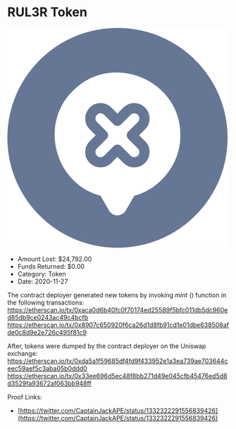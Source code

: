 # RUL3R Token
![RUL3R Token](/rektimages/RUL3R-Token.png)
- Amount Lost: $24,792.00
- Funds Returned: $0.00
- Category: Token
- Date: 2020-11-27

The contract deployer generated new tokens by invoking _mint_ () function in the following transactions:  
https://etherscan.io/tx/0xaca0d6b40fc0f70174ed25589f5bfc011db5dc960ed85db9ce0243ac49c4bcfb  
https://etherscan.io/tx/0x8907c650920f6ca26d1d8fb91cd1e01dbe638508afde0c8d9e2e726c495f81c9  
  
After, tokens were dumped by the contract deployer on the Uniswap exchange:  
https://etherscan.io/tx/0xda5a1f59685df4fd9f433952e1a3ea739ae703644ceec59aef5c3aba05b0ddd0  
https://etherscan.io/tx/0x33ee696d5ec48f8bb271d49e045cfb45476ed5d8d3529fa93672af063bb948ff


Proof Links:
- [https://twitter.com/CaptainJackAPE/status/1332322291556839426](https://twitter.com/CaptainJackAPE/status/1332322291556839426)


